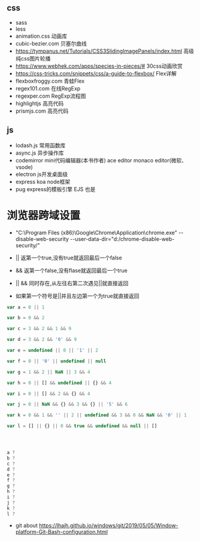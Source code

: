 ## css
* sass
* less
* animation.css     动画库
* cubic-bezier.com    贝塞尔曲线
* https://tympanus.net/Tutorials/CSS3SlidingImagePanels/index.html    高级纯css图片轮播
* https://www.webhek.com/apps/species-in-pieces/#     30css动画欣赏
* https://css-tricks.com/snippets/css/a-guide-to-flexbox/      Flex详解
* flexboxfroggy.com   青蛙Flex
* regex101.com    在线RegExp
* regexper.com    RegExp流程图
* highlightjs   高亮代码
* prismjs.com   高亮代码
## js
* lodash.js  常用函数库
* async.js 异步操作库
* codemirror mini代码编辑器(本书作者)       ace editor        monaco editor(微软、vsode)
* electron   js开发桌面级
* express koa  node框架
* pug  express的模板引擎      EJS   也是




# 浏览器跨域设置
* "C:\Program Files (x86)\Google\Chrome\Application\chrome.exe" --disable-web-security --user-data-dir="d:/chrome-disable-web-security/"


* || 返第一个true,没有true就返回最后一个false
* && 返第一个false,没有flase就返回最后一个true
* || && 同时存在,从左往右第二次遇见||就直接返回
* 如果第一个符号是||并且左边第一个为true就直接返回

```js
var a = 0 || 1

var b = 0 && 2

var c = 3 && 2 && 1 && 9

var d = 3 && 2 && '0' && 9

var e = undefined || 0 || '1' || 2

var f = 0 || '0' || undefined || null

var g = 1 && 2 || NaN || 3 && 4

var h = 0 || [] && undefined || {} && 4

var i = 0 || [] && 2 && {} && 4

var j = 0 || NaN && {} && 3 && {} || '5' && 6

var k = 0 && 1 && '' || 2 || undefined && 3 && 0 && NaN && '0' || 1

var l = [] || {} || 0 && true && undefined && null || []




a ?
b ?
c ?
d ?
e ?
f ?
g ?
h ?
i ?
j ?
k ?
l ?

```
* git about https://lhajh.github.io/windows/git/2019/05/05/Window-platform-Git-Bash-configuration.html
